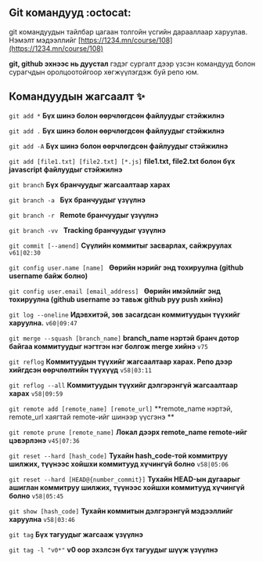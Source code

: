 ## Git командууд :octocat:

git командуудын тайлбар цагаан толгойн үсгийн дарааллаар харуулав. Нэмэлт мэдээллийг [https://1234.mn/course/108](https://1234.mn/course/108)

**git, github эхнээс нь дуустал** гэдэг сургалт дээр үзсэн командууд болон сурагчдын оролцоотойгоор хөгжүүлэгдэж буй репо юм.

## Командуудын жагсаалт :sparkles:

`git add *` **Бүх шинэ болон өөрчлөгдсөн файлуудыг стэйжилнэ**

`git add .` **Бүх шинэ болон өөрчлөгдсөн файлуудыг стэйжилнэ**

`git add -А` **Бүх шинэ болон өөрчлөгдсөн файлуудыг стэйжилнэ**

`git add [file1.txt] [file2.txt] [*.js]` **file1.txt, file2.txt болон бүх javascript файлуудыг стэйжилнэ**

`git branch` **Бүх бранчуудыг жагсаалтаар харах**

`git branch -a ` **Бүх бранчуудыг үзүүлнэ**

`git branch -r ` **Remote бранчуудыг үзүүлнэ**

`git branch -vv ` **Tracking бранчуудыг үзүүлнэ**

`git commit [--amend]` **Сүүлийн коммитыг засварлах, сайжруулах** `v61|02:30`

`git config user.name [name] ` **Өөрийн нэрийг энд тохируулна (github username байж болно)**

`git config user.email [email_address] ` **Өөрийн имэйлийг энд тохируулна (github username ээ тавьж github руу push хийнэ)**

`git log --oneline` **Идэвхитэй, зөв засагдсан коммитуудын түүхийг харуулна.** `v60|09:47`

`git merge --squash [branch_name]` **branch_name нэртэй бранч дотор байгаа коммитуудыг нэгтгэн нэг болгож merge хийнэ** `v75`

`git reflog` **Коммитуудын түүхийг жагсаалтаар харах. Репо дээр хийгдсэн өөрчлөлтийн түүхүүд** `v58|03:11`

`git reflog --all` **Коммитуудын түүхийг дэлгэрэнгүй жагсаалтаар харах** `v58|09:59`

`git remote add [remote_name] [remote_url]` **remote_name нэртэй, remote_url хаягтай remote-ийг шинээр үүсгэнэ **

`git remote prune [remote_name]` **Локал дээрх remote_name remote-ийг цэвэрлэнэ** `v45|07:36`

`git reset --hard [hash_code]` **Тухайн hash_code-той коммитруу шилжих, түүнээс хойшхи коммитууд хүчингүй болно** `v58|05:06`

`git reset --hard [HEAD@{number_commit}]` **Тухайн HEAD-ын дугаарыг ашиглан коммитруу шилжих, түүнээс хойшхи коммитууд хүчингүй болно** `v58|05:45`

`git show [hash_code]` **Тухайн коммитын дэлгэрэнгүй мэдээллийг харуулна** `v58|03:46`

`git tag` **Бүх тагуудыг жагсааж үзүүлнэ**

`git tag -l "v0*"` **v0 оор эхэлсэн бүх тагуудыг шүүж үзүүлнэ**
